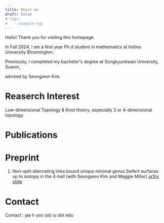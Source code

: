 ```yaml
---
title: About me
draft: false
# tags:
#   - example-tag
---
```

 

Hello! Thank you for visiting this homepage.

  
In Fall 2024, I am a first year Ph.d student in mathematics at Indina University Bloomington.

  

Previously, I completed my bachelor's degree at Sungkyunkwan University, Suwon,

advised by Seungwon Kim.

  

# Reaserch Interest

Low-dimensional Topology & Knot theory, especially 3 or 4-dimensional topology.

  

# Publications

  

# Preprint

1. Non-split alternating links bound unique minimal genus Seifert surfaces up to isotopy in the 4-ball (with Seungwon Kim and Maggie Miller)
[arXiv](https://arxiv.org/abs/2406.11718) [slide](../talk_pdf/Seifert_surface_for_alternating_links_slide.pdf)

  

# Contact

Contact : jae h yoo (at) iu dot edu